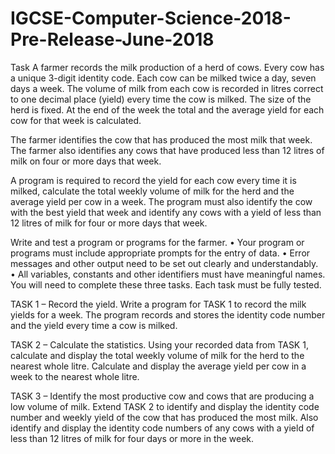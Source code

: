 # IGCSE-Computer-Science-2018-Pre-Release-June-2018
Task
A farmer records the milk production of a herd of cows. Every cow has a unique 3-digit identity code. Each cow can be milked twice a day, seven days a week. The volume of milk from each cow is recorded in litres correct to one decimal place (yield) every time the cow is milked. The size of the herd is fixed. At the end of the week the total and the average yield for each cow for that week is calculated.

The farmer identifies the cow that has produced the most milk that week. The farmer also identifies any cows that have produced less than 12 litres of milk on four or more days that week.

A program is required to record the yield for each cow every time it is milked, calculate the total weekly volume of milk for the herd and the average yield per cow in a week. The program must also identify the cow with the best yield that week and identify any cows with a yield of less than 12 litres of milk for four or more days that week.

Write and test a program or programs for the farmer.
• Your program or programs must include appropriate prompts for the entry of data.
• Error messages and other output need to be set out clearly and understandably.
• All variables, constants and other identifiers must have meaningful names.
You will need to complete these three tasks. Each task must be fully tested. 

TASK 1 – Record the yield.
Write a program for TASK 1 to record the milk yields for a week. The program records and stores the identity code number and the yield every time a cow is milked.

TASK 2 – Calculate the statistics.
Using your recorded data from TASK 1, calculate and display the total weekly volume of milk for the herd to the nearest whole litre. Calculate and display the average yield per cow in a week to the nearest whole litre.

TASK 3 – Identify the most productive cow and cows that are producing a low volume of milk.
Extend TASK 2 to identify and display the identity code number and weekly yield of the cow that has produced the most milk. Also identify and display the identity code numbers of any cows with a yield of less than 12 litres of milk for four days or more in the week.
